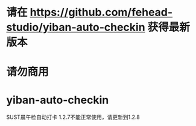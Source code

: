 # 请在 https://github.com/fehead-studio/yiban-auto-checkin 获得最新版本
# 请勿商用
# yiban-auto-checkin
SUST晨午检自动打卡
1.2.7不能正常使用，请更新到1.2.8
